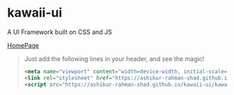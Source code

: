 # kawaii-ui

A UI Framework built on CSS and JS

[HomePage](https://ashikur-rahman-shad.github.io/kawaii-ui/)



>Just add the following lines in your header, and see the magic!
>
>```html
><meta name="viewport" content="width=device-width, initial-scale=1.0">
><link rel="stylesheet" href="https://ashikur-rahman-shad.github.io/kawaii-ui/kawaii-ui/styles/kawaii.css">
><script src="https://ashikur-rahman-shad.github.io/kawaii-ui/kawaii-ui/scripts/kawaii2.js" defer></script>
>```
>
